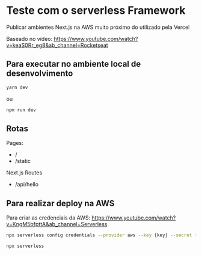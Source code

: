 # Teste com o serverless Framework

Publicar ambientes Next.js na AWS muito próximo do utilizado pela Vercel

Baseado no vídeo: https://www.youtube.com/watch?v=keaS0Rr_eg8&ab_channel=Rocketseat

## Para executar no ambiente local de desenvolvimento
```sh
yarn dev
```
ou
```sh
npm run dev
```

## Rotas

Pages:
- /
- /static

Next.js Routes
- /api/hello

## Para realizar deploy na AWS
Para criar as credenciais da AWS: https://www.youtube.com/watch?v=KngM5bfpttA&ab_channel=Serverless
```sh
npx serverless config credentials --provider aws --key {key} --secret {secret}
```
```sh
npx serverless
```
